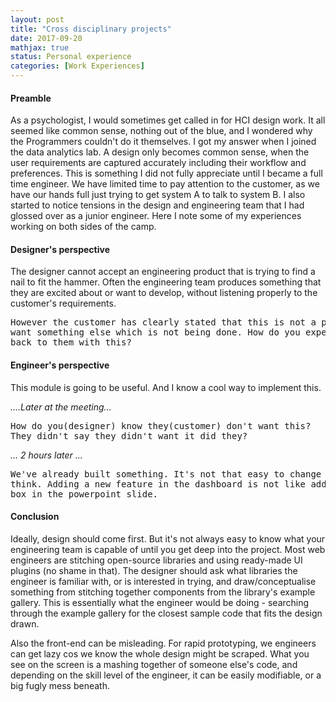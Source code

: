 ```yaml
---
layout: post
title: "Cross disciplinary projects"
date: 2017-09-20
mathjax: true
status: Personal experience
categories: [Work Experiences]
---
```


#### Preamble
As a psychologist, I would sometimes get called in for HCI design work. It
all seemed like common sense, nothing out of the blue, and I wondered why the Programmers couldn't do it themselves. I got my answer when I joined the data analytics lab. A design only becomes common sense, when the user requirements are captured accurately including their workflow and preferences. This is something I did not fully appreciate until I became a full time engineer. We have limited time to pay attention to the customer, as we have our hands full just trying to get system A to talk to system B. I also started to notice tensions in the design and engineering team that I had glossed over as a junior engineer. Here I note some of my experiences working on both sides of the camp.

#### Designer's perspective
The designer cannot accept an engineering product that is trying to find
a nail to fit the hammer. Often the engineering team produces something
that they are excited about or want to develop, without listening properly
to the customer's requirements. 
<pre>
However the customer has clearly stated that this is not a priority, and 
want something else which is not being done. How do you expect me to go
back to them with this?</pre>

#### Engineer's perspective
This module is going to be useful. And I know a cool way to implement
this.


*....Later at the meeting...*


<pre>How do you(designer) know they(customer) don't want this? 
They didn't say they didn't want it did they?</pre>


*... 2 hours later ...*


<pre>We've already built something. It's not that easy to change as you
think. Adding a new feature in the dashboard is not like adding a square
box in the powerpoint slide.</pre>

#### Conclusion
Ideally, design should come first. But it's not always easy to know what your engineering team is capable of until you get deep into the project. Most web engineers are stitching open-source libraries and using ready-made
UI plugins (no shame in that). The designer should ask what libraries
the engineer is familiar with, or is interested in trying, and
draw/conceptualise something from stitching together components from the library's example gallery. This is essentially what the engineer would be doing - searching through the example gallery for the closest sample code that fits the design drawn.

Also the front-end can be misleading. For rapid prototyping, we
engineers can get lazy cos we know the whole design might be scraped.
What you see on the screen is a mashing together of someone else's code,
and depending on the skill level of the engineer, it can be easily
modifiable, or a big fugly mess beneath.
